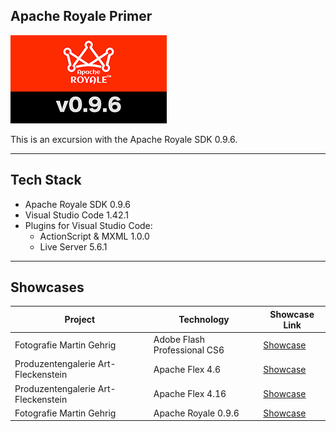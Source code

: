 ## Apache Royale Primer

![Apache Royale 0.9.6](https://github.com/christopherstock/ApacheRoyalePrimer/raw/master/_ASSET/readme/logo_adobeRoyale-0.9.6.png)

This is an excursion with the Apache Royale SDK 0.9.6.

---

## Tech Stack

- Apache Royale SDK 0.9.6
- Visual Studio Code 1.42.1
- Plugins for Visual Studio Code:
  - ActionScript & MXML 1.0.0  
  - Live Server 5.6.1

---

## Showcases

| Project                             | Technology                   | Showcase Link                                                                                               |
| ----------------------------------- | ---------------------------- | ----------------------------------------------------------------------------------------------------------- |
| Fotografie Martin Gehrig            | Adobe Flash Professional CS6 | [Showcase](https://christopherstock.github.io/ApacheRoyalePrimer/showcase/martinAdobeFlashCS6/index.html)   |
| Produzentengalerie Art-Fleckenstein | Apache Flex 4.6              | [Showcase](https://christopherstock.github.io/ApacheRoyalePrimer/showcase/sabineAdobeFlex4.6/index.html)    |
| Produzentengalerie Art-Fleckenstein | Apache Flex 4.16             | [Showcase](https://christopherstock.github.io/ApacheRoyalePrimer/showcase/sabineAdobeFlex4.16/index.html)   |
| Fotografie Martin Gehrig            | Apache Royale 0.9.6          | [Showcase](https://christopherstock.github.io/ApacheRoyalePrimer/showcase/martinApacheRoyale0.9/index.html) |
